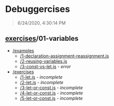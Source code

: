 # Debuggercises 

> 6/24/2020, 4:30:14 PM 

## [exercises](../README.md)/01-variables 

- [/examples](./examples/README.md)
  - [/1-declaration-assignment-reassignment.js](./examples/README.md#1-declaration-assignment-reassignmentjs)  
  - [/2-reusing-variables.js](./examples/README.md#2-reusing-variablesjs)  
  - [/3-const-vs-let.js](./examples/README.md#3-const-vs-letjs) - _error_ 
- [/exercises](./exercises/README.md)
  - [/1-let.js](./exercises/README.md#1-letjs) - _incomplete_ 
  - [/2-let.js](./exercises/README.md#2-letjs) - _incomplete_ 
  - [/3-let-or-const.js](./exercises/README.md#3-let-or-constjs) - _incomplete_ 
  - [/4-let-or-const.js](./exercises/README.md#4-let-or-constjs) - _incomplete_ 
  - [/5-let-or-const.js](./exercises/README.md#5-let-or-constjs) - _incomplete_ 
